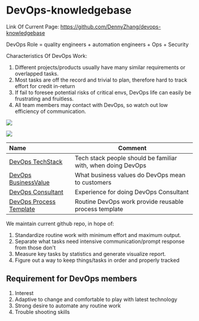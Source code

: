 # DevOps-knowledgebase

Link Of Current Page: https://github.com/DennyZhang/devops-knowledgebase

DevOps Role = quality engineers + automation engineers + Ops + Security

Characteristics Of DevOps Work:

1. Different projects/products usually have many similar requirements or overlapped tasks.
2. Most tasks are off the record and trivial to plan, therefore hard to track effort for credit in-return
3. If fail to foresee potential risks of critical envs, DevOps life can easily be frustrating and fruitless.
4. All team members may contact with DevOps, so watch out low efficiency of communication.

![](../images/businessvalue.png)

![](../images/techstack.png)

| Name                                   | Comment                                                    |
|:----------------------------------------|------------------------------------------------------------|
| [DevOps TechStack](./TechStack) | Tech stack people should be familiar with, when doing DevOps |
| [DevOps BusinessValue](./BusinessValue) | What business values do DevOps mean to customers |
| [DevOps Consultant](./CustomerConsultant) | Experience for doing DevOps Consultant |
| [DevOps Process Template](./ProcessTemplate) | Routine DevOps work provide reusable process template |

We maintain current github repo, in hope of:

1. Standardize routine work with minimum effort and maximum output.
2. Separate what tasks need intensive communication/prompt response from those don't
3. Measure key tasks by statistics and generate visualize  report.
4. Figure out a way to keep things/tasks in order and properly tracked

## Requirement for DevOps members
1. Interest
2. Adaptive to change and comfortable to play with latest technology
3. Strong desire to automate any routine work
4. Trouble shooting skills
